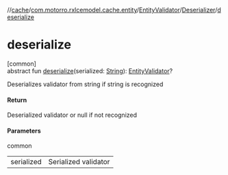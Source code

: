//[cache](../../../../index.md)/[com.motorro.rxlcemodel.cache.entity](../../index.md)/[EntityValidator](../index.md)/[Deserializer](index.md)/[deserialize](deserialize.md)

# deserialize

[common]\
abstract fun [deserialize](deserialize.md)(serialized: [String](https://kotlinlang.org/api/latest/jvm/stdlib/kotlin/-string/index.html)): [EntityValidator](../index.md)?

Deserializes validator from string if string is recognized

#### Return

Deserialized validator or null if not recognized

#### Parameters

common

| | |
|---|---|
| serialized | Serialized validator |
